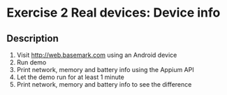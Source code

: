 # Exercise 2 Real devices: Device info

## Description
1. Visit http://web.basemark.com using an Android device
2. Run demo
3. Print network, memory and battery info using the Appium API
4. Let the demo run for at least 1 minute
5. Print network, memory and battery info to see the difference
